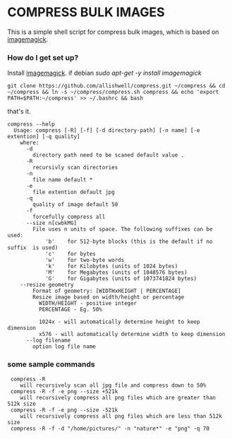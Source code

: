 # COMPRESS BULK IMAGES #

This is a simple shell script for compress bulk images, which is based on [imagemagick](http://www.imagemagick.org/). 

### How do I get set up? ###

Install [imagemagick](http://www.imagemagick.org/script/install-source.php#unix).
if debian *sudo apt-get -y install imagemagick*

```
git clone https://github.com/allishwell/compress.git ~/compress && cd ~/compress && ln -s ~/compress/compress.sh compress && echo 'export PATH=$PATH:~/compress' >> ~/.bashrc && bash
```
that's it.
```
compress --help
  Usage: compress [-R] [-f] [-d directory-path] [-n name] [-e extention] [-q quality]
    where:
      -d 
        directory path need to be scaned default value .
      -R
        recursivly scan directories
      -n 
        file name default * 
      -e 
        file extention default jpg
      -q 
        quality of image default 50
      -f 
        forcefully compress all
      --size n[cwbkMG]
        File uses n units of space. The following suffixes can be used:
            'b'    for 512-byte blocks (this is the default if no suffix  is used)
            'c'    for bytes
            'w'    for two-byte words
            'k'    for Kilobytes (units of 1024 bytes)
            'M'    for Megabytes (units of 1048576 bytes)
            'G'    for Gigabytes (units of 1073741824 bytes)
    --resize geometry
        Format of geometry: [WIDTHxHEIGHT | PERCENTAGE]
        Resize image based on width/height or percentage
          WIDTH/HEIGHT - positive integer
          PERCENTAGE - Eg. 50%
          
          1024x - will automatically determine height to keep dimension
          x576 - will automatically determine width to keep dimension
      --log filename
        option log file name
```

### some sample commands ###
```
 compress -R
    will recursively scan all jpg file and compress down to 50%
 compress -R -f -e png --size +521k
    will recursively compress all png files which are greater than 512k size
 compress -R -f -e png --size -521k
    will recursively compress all png files which are less than 512k size
 compress -R -f -d "/home/pictures/" -n "nature*" -e "png" -q 70
```
